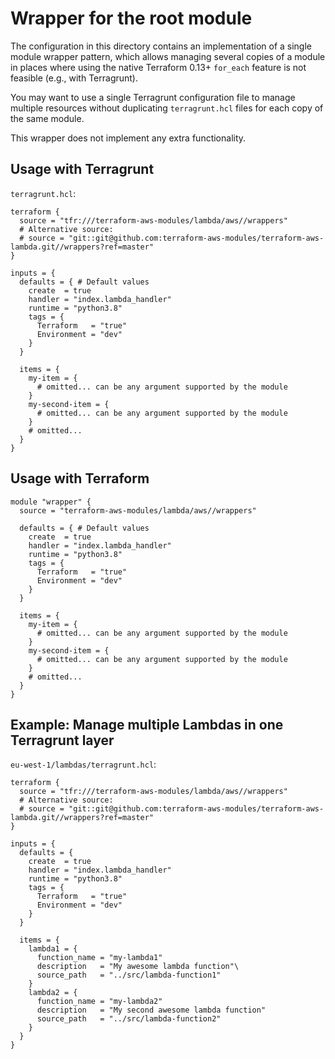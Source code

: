 # Wrapper for the root module

The configuration in this directory contains an implementation of a single module wrapper pattern, which allows managing several copies of a module in places where using the native Terraform 0.13+ `for_each` feature is not feasible (e.g., with Terragrunt).

You may want to use a single Terragrunt configuration file to manage multiple resources without duplicating `terragrunt.hcl` files for each copy of the same module.

This wrapper does not implement any extra functionality.

## Usage with Terragrunt

`terragrunt.hcl`:

```hcl
terraform {
  source = "tfr:///terraform-aws-modules/lambda/aws//wrappers"
  # Alternative source:
  # source = "git::git@github.com:terraform-aws-modules/terraform-aws-lambda.git//wrappers?ref=master"
}

inputs = {
  defaults = { # Default values
    create  = true
    handler = "index.lambda_handler"
    runtime = "python3.8"
    tags = {
      Terraform   = "true"
      Environment = "dev"
    }
  }

  items = {
    my-item = {
      # omitted... can be any argument supported by the module
    }
    my-second-item = {
      # omitted... can be any argument supported by the module
    }
    # omitted...
  }
}
```

## Usage with Terraform

```hcl
module "wrapper" {
  source = "terraform-aws-modules/lambda/aws//wrappers"

  defaults = { # Default values
    create  = true
    handler = "index.lambda_handler"
    runtime = "python3.8"
    tags = {
      Terraform   = "true"
      Environment = "dev"
    }
  }

  items = {
    my-item = {
      # omitted... can be any argument supported by the module
    }
    my-second-item = {
      # omitted... can be any argument supported by the module
    }
    # omitted...
  }
}
```

## Example: Manage multiple Lambdas in one Terragrunt layer

`eu-west-1/lambdas/terragrunt.hcl`:

```hcl
terraform {
  source = "tfr:///terraform-aws-modules/lambda/aws//wrappers"
  # Alternative source:
  # source = "git::git@github.com:terraform-aws-modules/terraform-aws-lambda.git//wrappers?ref=master"
}

inputs = {
  defaults = {
    create  = true
    handler = "index.lambda_handler"
    runtime = "python3.8"
    tags = {
      Terraform   = "true"
      Environment = "dev"
    }
  }

  items = {
    lambda1 = {
      function_name = "my-lambda1"
      description   = "My awesome lambda function"\
      source_path   = "../src/lambda-function1"
    }
    lambda2 = {
      function_name = "my-lambda2"
      description   = "My second awesome lambda function"
      source_path   = "../src/lambda-function2"
    }
  }
}
```
